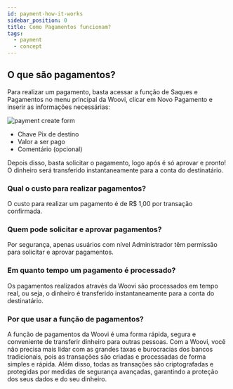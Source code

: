 ```yaml
---
id: payment-how-it-works
sidebar_position: 0
title: Como Pagamentos funcionam?
tags:
  - payment
  - concept
---
```


## O que são pagamentos?

Para realizar um pagamento, basta acessar a função de Saques e Pagamentos no menu principal da Woovi, clicar em Novo Pagamento e inserir as informações necessárias:

![payment create form](/img/payment/payment-create-form.png)

- Chave Pix de destino
- Valor a ser pago
- Comentário (opcional)

Depois disso, basta solicitar o pagamento, logo após é só aprovar e pronto! O dinheiro será transferido instantaneamente para a conta do destinatário.

### Qual o custo para realizar pagamentos?

O custo para realizar um pagamento é de R$ 1,00 por transação confirmada.

### Quem pode solicitar e aprovar pagamentos?

Por segurança, apenas usuários com nível Administrador têm permissão para solicitar e aprovar pagamentos.

### Em quanto tempo um pagamento é processado?

Os pagamentos realizados através da Woovi são processados em tempo real, ou seja, o dinheiro é transferido instantaneamente para a conta do destinatário.

### Por que usar a função de pagamentos?

A função de pagamentos da Woovi é uma forma rápida, segura e conveniente de transferir dinheiro para outras pessoas. Com a Woovi, você não precisa mais lidar com as grandes taxas e burocracias dos bancos tradicionais, pois as transações são criadas e processadas de forma simples e rápida. Além disso, todas as transações são criptografadas e protegidas por medidas de segurança avançadas, garantindo a proteção dos seus dados e do seu dinheiro.
